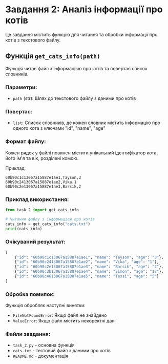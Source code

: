# Завдання 2: Аналіз інформації про котів

Це завдання містить функцію для читання та обробки інформації про котів з текстового файлу.

## Функція `get_cats_info(path)`

Функція читає файл з інформацією про котів та повертає список словників.

### Параметри:
- `path` (str): Шлях до текстового файлу з даними про котів

### Повертає:
- `list`: Список словників, де кожен словник містить інформацію про одного кота
  з ключами "id", "name", "age"

### Формат файлу:
Кожен рядок у файлі повинен містити унікальний ідентифікатор кота, його ім'я та вік, розділені комою.

Приклад:
```
60b90c1c13067a15887e1ae1,Tayson,3
60b90c2413067a15887e1ae2,Vika,1
60b90c2e13067a15887e1ae3,Barsik,2
```

### Приклад використання:

```python
from task_2 import get_cats_info

# Читання файлу з інформацією про котів
cats_info = get_cats_info("cats.txt")
print(cats_info)
```

### Очікуваний результат:

```python
[
    {"id": "60b90c1c13067a15887e1ae1", "name": "Tayson", "age": "3"},
    {"id": "60b90c2413067a15887e1ae2", "name": "Vika", "age": "1"},
    {"id": "60b90c2e13067a15887e1ae3", "name": "Barsik", "age": "2"},
    {"id": "60b90c3b13067a15887e1ae4", "name": "Simon", "age": "12"},
    {"id": "60b90c4613067a15887e1ae5", "name": "Tessi", "age": "5"}
]
```

### Обробка помилок:

Функція обробляє наступні винятки:
- `FileNotFoundError`: Якщо файл не знайдено
- `ValueError`: Якщо файл містить некоректні дані

### Файли завдання:
- `task_2.py` - основна функція
- `cats.txt` - тестовий файл з даними про котів
- `README.md` - документація
